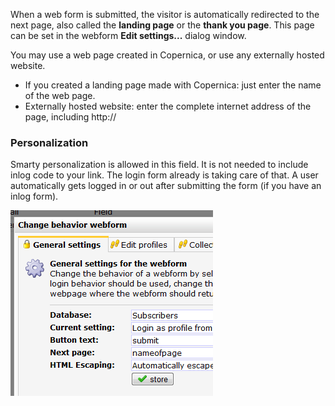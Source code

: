 When a web form is submitted, the visitor is automatically redirected to
the next page, also called the **landing page** or the **thank you
page**. This page can be set in the webform **Edit settings...** dialog
window.

You may use a web page created in Copernica, or use any externally
hosted website.

-   If you created a landing page made with Copernica: just enter the
    name of the web page.
-   Externally hosted website: enter the complete internet address of
    the page, including http://

### Personalization

Smarty personalization is allowed in this field. It is not needed to
include inlog code to your link. The login form already is taking care
of that. A user automatically gets logged in or out after submitting the
form (if you have an inlog form).

![Redirect page](../images/redirectpage.png)
